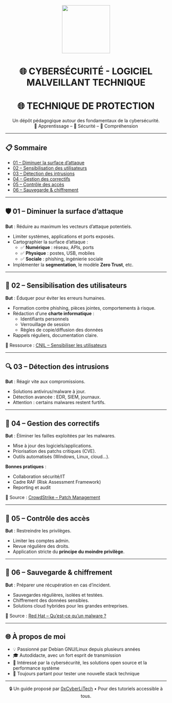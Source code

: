 <p align="center">
  <img src="https://avatars.githubusercontent.com/u/167217017?s=400&u=d983b9423c4eb8cdb9bfe8b14f505be5c894d6bc&v=4" width="150" />
</p>

<h1 align="center">🌐 CYBERSÉCURITÉ - LOGICIEL MALVEILLANT TECHNIQUE</h1>
<h1 align="center">🌐 TECHNIQUE DE PROTECTION</h1>
<p align="center">
  Un dépôt pédagogique autour des fondamentaux de la cybersécurité.<br>
  📘 Apprentissage – 🔐 Sécurité – 🧠 Compréhension
</p>

---

## 📋 Sommaire

- [01 – Diminuer la surface d’attaque](#01--diminuer-la-surface-dattaque)
- [02 – Sensibilisation des utilisateurs](#02--sensibilisation-des-utilisateurs)
- [03 – Détection des intrusions](#03--détection-des-intrusions)
- [04 – Gestion des correctifs](#04--gestion-des-correctifs)
- [05 – Contrôle des accès](#05--contrôle-des-accès)
- [06 – Sauvegarde & chiffrement](#06--sauvegarde--chiffrement)

---

## 🛡️ 01 – Diminuer la surface d’attaque

**But** : Réduire au maximum les vecteurs d’attaque potentiels.

- Limiter systèmes, applications et ports exposés.
- Cartographier la surface d’attaque :
  - ✅ **Numérique** : réseau, APIs, ports
  - ✅ **Physique** : postes, USB, mobiles
  - ✅ **Sociale** : phishing, ingénierie sociale
- Implémenter la **segmentation**, le modèle **Zero Trust**, etc.

---

## 📣 02 – Sensibilisation des utilisateurs

**But** : Éduquer pour éviter les erreurs humaines.

- Formation contre phishing, pièces jointes, comportements à risque.
- Rédaction d’une **charte informatique** :
  - Identifiants personnels
  - Verrouillage de session
  - Règles de copie/diffusion des données
- Rappels réguliers, documentation claire.

📌 Ressource : [CNIL – Sensibiliser les utilisateurs](https://www.cnil.fr/fr/securite-informatique-sensibiliser-les-utilisateurs)

---

## 🔍 03 – Détection des intrusions

**But** : Réagir vite aux compromissions.

- Solutions antivirus/malware à jour.
- Détection avancée : EDR, SIEM, journaux.
- Attention : certains malwares restent furtifs.

---

## 🔧 04 – Gestion des correctifs

**But** : Éliminer les failles exploitées par les malwares.

- Mise à jour des logiciels/applications.
- Priorisation des patchs critiques (CVE).
- Outils automatisés (Windows, Linux, cloud…).

**Bonnes pratiques** :
- Collaboration sécurité/IT
- Cadre RAF (Risk Assessment Framework)
- Reporting et audit

📌 Source : [CrowdStrike – Patch Management](https://www.crowdstrike.fr/cybersecurity-101/patch-management/)

---

## 🔐 05 – Contrôle des accès

**But** : Restreindre les privilèges.

- Limiter les comptes admin.
- Revue régulière des droits.
- Application stricte du **principe du moindre privilège**.

---

## 💾 06 – Sauvegarde & chiffrement

**But** : Préparer une récupération en cas d’incident.

- Sauvegardes régulières, isolées et testées.
- Chiffrement des données sensibles.
- Solutions cloud hybrides pour les grandes entreprises.

📌 Source : [Red Hat – Qu’est-ce qu’un malware ?](https://www.redhat.com/fr/topics/security/what-is-malware)

---

## 🌐 À propos de moi

- 💡 Passionné par Debian GNU/Linux depuis plusieurs années
- 🎓 Autodidacte, avec un fort esprit de transmission
- 🔐 Intéressé par la cybersécurité, les solutions open source et la performance système
- 🧪 Toujours partant pour tester une nouvelle stack technique

---

<p align="center">
  🔒 Un guide proposé par <a href="https://github.com/0xCyberLiTech">0xCyberLiTech</a> • Pour des tutoriels accessible à tous.
</p>

